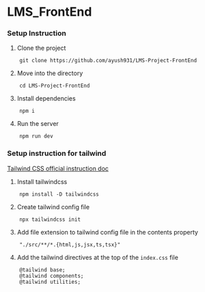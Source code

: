 # LMS_FrontEnd

### Setup Instruction

1. Clone the project

```
    git clone https://github.com/ayush931/LMS-Project-FrontEnd
```
2. Move into the directory

```
    cd LMS-Project-FrontEnd
```

3. Install dependencies

```
    npm i
```

4. Run the server

```
    npm run dev
```

### Setup instruction for tailwind

[Tailwind CSS official instruction doc](https://tailwindcss.com/docs/installation)

1. Install tailwindcss

```
    npm install -D tailwindcss
```

2. Create tailwind config file

```
    npx tailwindcss init
```

3. Add file extension to tailwind config file in the contents property

```
    "./src/**/*.{html,js,jsx,ts,tsx}"
```

4. Add the tailwind directives at the top of the `index.css` file

```
    @tailwind base;
    @tailwind components;
    @tailwind utilities;
```